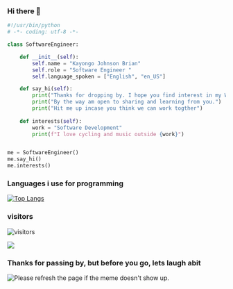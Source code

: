 ### Hi there 👋

```python
#!/usr/bin/python
# -*- coding: utf-8 -*-

class SoftwareEngineer:

    def __init__(self):
        self.name = "Kayongo Johnson Brian"
        self.role = "Software Engineer "
        self.language_spoken = ["English", "en_US"]

    def say_hi(self):
        print("Thanks for dropping by. I hope you find interest in my Work")
        print("By the way am open to sharing and learning from you.")
        print("Hit me up incase you think we can work togther")
    
    def interests(self):
        work = "Software Development"
        print(f"I love cycling and music outside {work}")


me = SoftwareEngineer()
me.say_hi()
me.interests()
```
### Languages i use for programming
[![Top Langs](https://github-readme-stats.vercel.app/api/top-langs/?username=kaybrian&layout=compact&langs_count=8)](https://github.com/kaybrian/github-readme-stats)

### visitors
![visitors](https://visitor-badge.glitch.me/badge?page_id=kaybrian.kaybrian&left_color=green&right_color=red)

<a href="https://github.com/kaybrian/github-readme-stats">
  <img align="center" src="https://github-readme-stats.vercel.app/api?username=kaybrian&theme=dark&show_icons=true&count_private=true “Kayongo’s GutHub Stats" />
</a>


### Thanks for passing by, but before you go, lets laugh abit
<img src='https://random-memer.herokuapp.com/' title="Meme" alt="Please refresh the page if the meme doesn't show up.">


